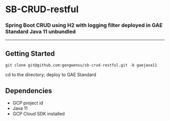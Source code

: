 # SB-CRUD-restful 
### Spring Boot CRUD using H2 with logging filter deployed in GAE Standard Java 11 unbundled 

---

## Getting Started

```bazaar
git clone git@github.com:gengwensu/sb-crud-restful.git -b gaejava11
```
cd to the directory; deploy to GAE Standard

## Dependencies

* GCP project id
* Java 11
* GCP Cloud SDK installed